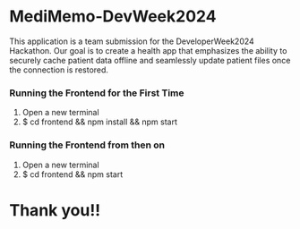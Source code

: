 # MediMemo-DevWeek2024
 This application is a team submission for the DeveloperWeek2024 Hackathon. Our goal is to create a health app that emphasizes the ability to securely cache patient data offline and seamlessly update patient files once the connection is restored. 

### Running the Frontend for the First Time
1. Open a new terminal
2. $ cd frontend && npm install && npm start

### Running the Frontend from then on
1. Open a new terminal
2. $ cd frontend && npm start

# Thank you!!